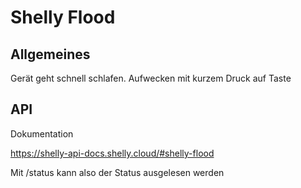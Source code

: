 # Shelly Flood

## Allgemeines

Gerät geht schnell schlafen. Aufwecken mit kurzem Druck auf Taste

## API

Dokumentation
  
  https://shelly-api-docs.shelly.cloud/#shelly-flood
  
Mit <IP-Addresse>/status kann also der Status ausgelesen werden

